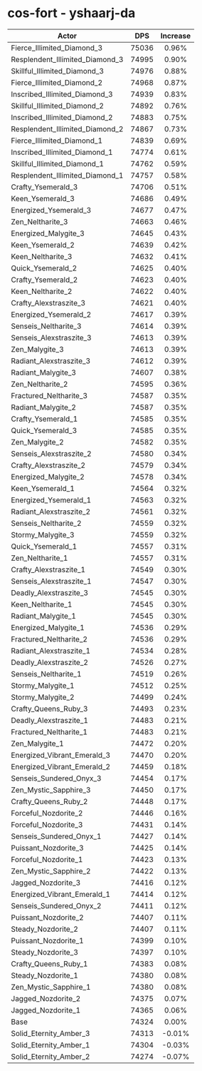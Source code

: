 # cos-fort - yshaarj-da
| Actor | DPS | Increase |
|---|:---:|:---:|
|Fierce_Illimited_Diamond_3|75036|0.96%|
|Resplendent_Illimited_Diamond_3|74995|0.90%|
|Skillful_Illimited_Diamond_3|74976|0.88%|
|Fierce_Illimited_Diamond_2|74968|0.87%|
|Inscribed_Illimited_Diamond_3|74939|0.83%|
|Skillful_Illimited_Diamond_2|74892|0.76%|
|Inscribed_Illimited_Diamond_2|74883|0.75%|
|Resplendent_Illimited_Diamond_2|74867|0.73%|
|Fierce_Illimited_Diamond_1|74839|0.69%|
|Inscribed_Illimited_Diamond_1|74774|0.61%|
|Skillful_Illimited_Diamond_1|74762|0.59%|
|Resplendent_Illimited_Diamond_1|74757|0.58%|
|Crafty_Ysemerald_3|74706|0.51%|
|Keen_Ysemerald_3|74686|0.49%|
|Energized_Ysemerald_3|74677|0.47%|
|Zen_Neltharite_3|74663|0.46%|
|Energized_Malygite_3|74645|0.43%|
|Keen_Ysemerald_2|74639|0.42%|
|Keen_Neltharite_3|74632|0.41%|
|Quick_Ysemerald_2|74625|0.40%|
|Crafty_Ysemerald_2|74623|0.40%|
|Keen_Neltharite_2|74622|0.40%|
|Crafty_Alexstraszite_3|74621|0.40%|
|Energized_Ysemerald_2|74617|0.39%|
|Senseis_Neltharite_3|74614|0.39%|
|Senseis_Alexstraszite_3|74613|0.39%|
|Zen_Malygite_3|74613|0.39%|
|Radiant_Alexstraszite_3|74612|0.39%|
|Radiant_Malygite_3|74607|0.38%|
|Zen_Neltharite_2|74595|0.36%|
|Fractured_Neltharite_3|74587|0.35%|
|Radiant_Malygite_2|74587|0.35%|
|Crafty_Ysemerald_1|74585|0.35%|
|Quick_Ysemerald_3|74585|0.35%|
|Zen_Malygite_2|74582|0.35%|
|Senseis_Alexstraszite_2|74580|0.34%|
|Crafty_Alexstraszite_2|74579|0.34%|
|Energized_Malygite_2|74578|0.34%|
|Keen_Ysemerald_1|74564|0.32%|
|Energized_Ysemerald_1|74563|0.32%|
|Radiant_Alexstraszite_2|74561|0.32%|
|Senseis_Neltharite_2|74559|0.32%|
|Stormy_Malygite_3|74559|0.32%|
|Quick_Ysemerald_1|74557|0.31%|
|Zen_Neltharite_1|74557|0.31%|
|Crafty_Alexstraszite_1|74549|0.30%|
|Senseis_Alexstraszite_1|74547|0.30%|
|Deadly_Alexstraszite_3|74545|0.30%|
|Keen_Neltharite_1|74545|0.30%|
|Radiant_Malygite_1|74545|0.30%|
|Energized_Malygite_1|74536|0.29%|
|Fractured_Neltharite_2|74536|0.29%|
|Radiant_Alexstraszite_1|74534|0.28%|
|Deadly_Alexstraszite_2|74526|0.27%|
|Senseis_Neltharite_1|74519|0.26%|
|Stormy_Malygite_1|74512|0.25%|
|Stormy_Malygite_2|74499|0.24%|
|Crafty_Queens_Ruby_3|74493|0.23%|
|Deadly_Alexstraszite_1|74483|0.21%|
|Fractured_Neltharite_1|74483|0.21%|
|Zen_Malygite_1|74472|0.20%|
|Energized_Vibrant_Emerald_3|74470|0.20%|
|Energized_Vibrant_Emerald_2|74459|0.18%|
|Senseis_Sundered_Onyx_3|74454|0.17%|
|Zen_Mystic_Sapphire_3|74450|0.17%|
|Crafty_Queens_Ruby_2|74448|0.17%|
|Forceful_Nozdorite_2|74446|0.16%|
|Forceful_Nozdorite_3|74431|0.14%|
|Senseis_Sundered_Onyx_1|74427|0.14%|
|Puissant_Nozdorite_3|74425|0.14%|
|Forceful_Nozdorite_1|74423|0.13%|
|Zen_Mystic_Sapphire_2|74422|0.13%|
|Jagged_Nozdorite_3|74416|0.12%|
|Energized_Vibrant_Emerald_1|74414|0.12%|
|Senseis_Sundered_Onyx_2|74411|0.12%|
|Puissant_Nozdorite_2|74407|0.11%|
|Steady_Nozdorite_2|74407|0.11%|
|Puissant_Nozdorite_1|74399|0.10%|
|Steady_Nozdorite_3|74397|0.10%|
|Crafty_Queens_Ruby_1|74383|0.08%|
|Steady_Nozdorite_1|74380|0.08%|
|Zen_Mystic_Sapphire_1|74380|0.08%|
|Jagged_Nozdorite_2|74375|0.07%|
|Jagged_Nozdorite_1|74365|0.06%|
|Base|74324|0.00%|
|Solid_Eternity_Amber_3|74313|-0.01%|
|Solid_Eternity_Amber_1|74304|-0.03%|
|Solid_Eternity_Amber_2|74274|-0.07%|
